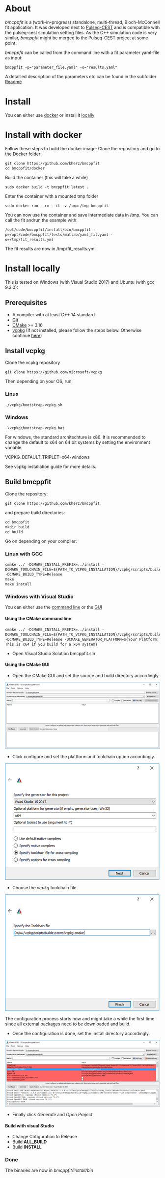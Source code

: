 
# About
*bmcppfit* is a (work-in-progress) standalone, multi-thread, Bloch-McConnell fit application. 
It was developed next to [Pulseq-CEST](https://github.com/kherz/pulseq-cest) and is compatible with the pulseq-cest simulation setting files. As the C++ simulation code is very similar, *bmcppfit* might be merged to the Pulseq-CEST project at some point.

*bmcppfit* can be called from the command line with a fit parameter yaml-file as input:
```
bmcppfit -p="parameter_file.yaml" -o="results.yaml"
```

A detailled description of the parameters etc can be found in the subfolder [Readme](doc/Readme.md)

# Install

You can either use [docker](#install-with-docker) or install it [locally](#install-locally)

# Install with docker

Follow these steps to build the docker image:
Clone the repository and go to the Docker folder:
```
git clone https://github.com/kherz/bmcppfit
cd bmcppfit/docker
```
Build the container (this will take a while)
```
sudo docker build -t bmcppfit:latest .
```
Enter the container with a mounted tmp folder
```
sudo docker run --rm --it -v /tmp:/tmp bmcppfit
```
You can now use the container and save intermediate data in /tmp. 
You can call the fit andrun the example with:
```
/opt/code/bmcppfit/install/bin/bmcppfit -p=/opt/code/bmcppfit/tests/matlab/yaml_fit.yaml -o=/tmp/fit_results.yml
```
The fit results are now in /tmp/fit_results.yml

# Install locally

This is tested on Windows (with Visual Studio 2017) and Ubuntu (with gcc 9.3.0):

## Prerequisites 

* A compiler with at least C++ 14 standard 
* [Git](https://git-scm.com/) 
* [CMake](https://cmake.org/) >= 3.16
* [vcpkg](https://github.com/microsoft/vcpkg) (If not installed, please follow the steps below. Otherwise continue [here](#build-bmcppfit))

## Install vcpkg
Clone the vcpkg repository
```
git clone https://github.com/microsoft/vcpkg
```
Then depending on your OS, run:
### Linux
```
./vcpkg/bootstrap-vcpkg.sh
```

### Windows
```
.\vcpkg\bootstrap-vcpkg.bat
```
For windows, the standard architechture is x86. It is recommended to change the default to x64 on 64 bit systems by setting the environment variable:

VCPKG_DEFAULT_TRIPLET=x64-windows

See vcpkg installation guide for more details.


## Build bmcppfit
Clone the repository:
```
git clone https://github.com/kherz/bmcppfit
```
and prepare build directories:
```
cd bmcppfit
mkdir build
cd build
```
Go on depending on your compiler:
### Linux with GCC 
```
cmake ../ -DCMAKE_INSTALL_PREFIX=../install -DCMAKE_TOOLCHAIN_FILE=${PATH_TO_VCPKG_INSTALLATION}/vcpkg/scripts/buildsystems/vcpkg.cmake -DCMAKE_BUILD_TYPE=Release
make
make install
```

### Windows with Visual Studio

You can either use the [command line](#using-the-cmake-command-line) or the [GUI](#using-the-cmake-gui)

#### Using the CMake command line
```
cmake ../ -DCMAKE_INSTALL_PREFIX=../install -DCMAKE_TOOLCHAIN_FILE=${PATH_TO_VCPKG_INSTALLATION}/vcpkg/scripts/buildsystems/vcpkg.cmake -DCMAKE_BUILD_TYPE=Release -DCMAKE_GENERATOR_PLATFORM=${Your Platform: This is x64 if you build for a x64 system}
```

* Open Visual Studio Solution bmcppfit.sln

#### Using the CMake GUI
* Open the CMake GUI and set the source and build directory accordingly

![CMake 1](doc/cmake_1.PNG)

* Click configure and set the plattform and toolchain option accordingly.

![CMake 2](doc/cmake_2.PNG)

* Choose the *vcpkg* toolchain file

![CMake 3](doc/cmake_3.PNG)

The configuration process starts now and might take a while the first time since all external packages need to be downloaded and build.

* Once the configuration is done, set the install directory accordingly.

![CMake 4](doc/cmake_4.PNG)

* Finally click *Generate* and *Open Project*

#### Build with visual Studio

* Change Cofiguration to Release
* Build **ALL_BUILD**
* Build **INSTALL**

### Done
The binaries are now in *bmcppfit/install/bin*

